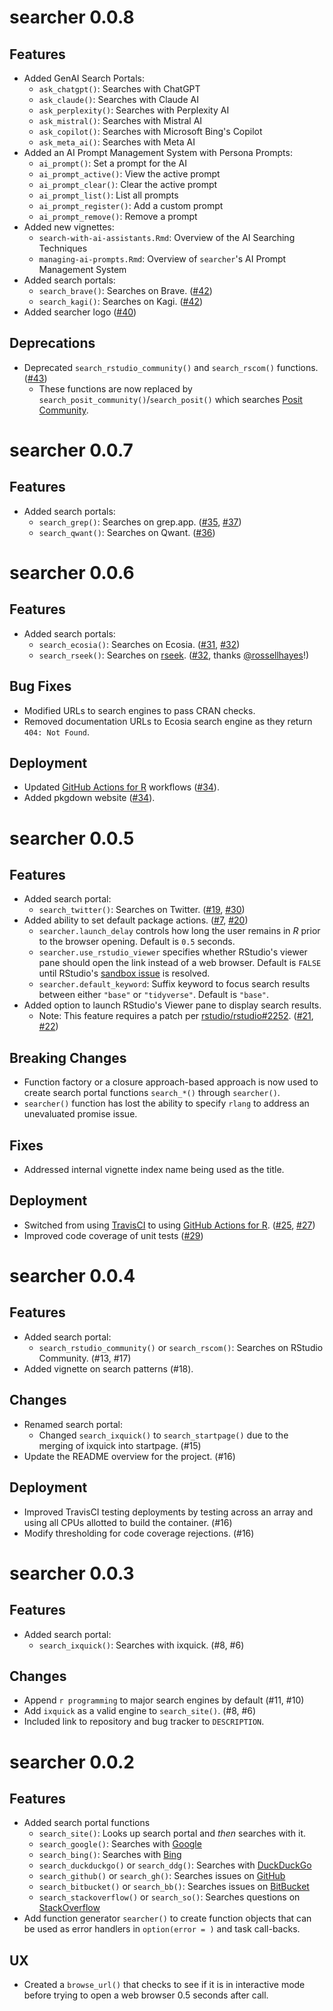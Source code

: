 # searcher 0.0.8

## Features

- Added GenAI Search Portals: 
    - `ask_chatgpt()`: Searches with ChatGPT
    - `ask_claude()`: Searches with Claude AI
    - `ask_perplexity()`: Searches with Perplexity AI
    - `ask_mistral()`: Searches with Mistral AI
    - `ask_copilot()`: Searches with Microsoft Bing's Copilot
    - `ask_meta_ai()`: Searches with Meta AI
- Added an AI Prompt Management System with Persona Prompts:
    - `ai_prompt()`: Set a prompt for the AI
    - `ai_prompt_active()`: View the active prompt
    - `ai_prompt_clear()`: Clear the active prompt
    - `ai_prompt_list()`: List all prompts
    - `ai_prompt_register()`: Add a custom prompt
    - `ai_prompt_remove()`: Remove a prompt
- Added new vignettes:
    - `search-with-ai-assistants.Rmd`: Overview of the AI Searching Techniques
    - `managing-ai-prompts.Rmd`: Overview of `searcher`'s AI Prompt Management System
- Added search portals:
    - `search_brave()`: Searches on Brave. 
      ([#42](https://github.com/coatless-rpkg/searcher/pull/42))
    - `search_kagi()`: Searches on Kagi. 
      ([#42](https://github.com/coatless-rpkg/searcher/pull/42))
- Added searcher logo ([#40](https://github.com/coatless-rpkg/searcher/pull/40))

## Deprecations

- Deprecated `search_rstudio_community()` and `search_rscom()` functions. ([#43](https://github.com/coatless-rpkg/searcher/pull/43))
  - These functions are now replaced by `search_posit_community()`/`search_posit()`
    which searches [Posit Community](https://community.posit.co/search). 

# searcher 0.0.7

## Features

- Added search portals:
    - `search_grep()`: Searches on grep.app. 
      ([#35](https://github.com/coatless-rpkg/searcher/issues/35), 
       [#37](https://github.com/coatless-rpkg/searcher/pull/37))
    - `search_qwant()`: Searches on Qwant. 
      ([#36](https://github.com/coatless-rpkg/searcher/issues/36))

# searcher 0.0.6

## Features

- Added search portals:
    - `search_ecosia()`: Searches on Ecosia. 
      ([#31](https://github.com/coatless-rpkg/searcher/issues/31), 
       [#32](https://github.com/coatless-rpkg/searcher/pull/32))
    - `search_rseek()`: Searches on [rseek](https://rseek.org/). 
      ([#32](https://github.com/coatless-rpkg/searcher/pull/33), thanks [@rossellhayes](https://github.com/rossellhayes)!)
      
## Bug Fixes

- Modified URLs to search engines to pass CRAN checks.
- Removed documentation URLs to Ecosia search engine as they return `404: Not Found`.
      
## Deployment

- Updated [GitHub Actions for R](https://github.com/r-lib/actions) workflows
  ([#34](https://github.com/coatless-rpkg/searcher/pull/34)).
- Added pkgdown website ([#34](https://github.com/coatless-rpkg/searcher/pull/34)).

# searcher 0.0.5

## Features

- Added search portal:
    - `search_twitter()`: Searches on Twitter. 
      ([#19](https://github.com/coatless-rpkg/searcher/issues/19), 
       [#30](https://github.com/coatless-rpkg/searcher/pull/30))
- Added ability to set default package actions.
  ([#7](https://github.com/coatless-rpkg/searcher/issues/7),
   [#20](https://github.com/coatless-rpkg/searcher/pull/20))
  - `searcher.launch_delay` controls how long the user remains in _R_ prior
    to the browser opening. Default is `0.5` seconds.
  - `searcher.use_rstudio_viewer` specifies whether RStudio's viewer pane should
    open the link instead of a web browser. Default is `FALSE` until RStudio's
    [sandbox issue](https://github.com/rstudio/rstudio/issues/2252) is resolved.
  - `searcher.default_keyword`: Suffix keyword to focus search results
    between either `"base"` or `"tidyverse"`. Default is `"base"`.
- Added option to launch RStudio's Viewer pane to display search results.
  - Note: This feature requires a patch per [rstudio/rstudio#2252](https://github.com/rstudio/rstudio/issues/2252). 
  ([#21](https://github.com/coatless-rpkg/searcher/issues/21),
   [#22](https://github.com/coatless-rpkg/searcher/pull/22))

## Breaking Changes

- Function factory or a closure approach-based approach is now used to create
  search portal functions `search_*()` through `searcher()`. 
- `searcher()` function has lost the ability to specify `rlang` to address
  an unevaluated promise issue.
  
## Fixes

- Addressed internal vignette index name being used as the title.

## Deployment

- Switched from using [TravisCI](https://www.travis-ci.com/) to using
  [GitHub Actions for R](https://github.com/r-lib/actions). 
  ([#25](https://github.com/coatless-rpkg/searcher/issues/25),
   [#27](https://github.com/coatless-rpkg/searcher/pull/27))
- Improved code coverage of unit tests ([#29](https://github.com/coatless-rpkg/searcher/pull/29))

# searcher 0.0.4

## Features

- Added search portal:
    - `search_rstudio_community()` or `search_rscom()`: Searches on RStudio Community. 
      (#13, #17)
- Added vignette on search patterns (#18).

## Changes

- Renamed search portal:
    - Changed `search_ixquick()` to `search_startpage()` due to the 
      merging of ixquick into startpage. (#15)
- Update the README overview for the project. (#16)

## Deployment

- Improved TravisCI testing deployments by testing across an array and using
  all CPUs allotted to build the container. (#16)
- Modify thresholding for code coverage rejections. (#16)

# searcher 0.0.3

## Features

- Added search portal:
    - `search_ixquick()`: Searches with ixquick. (#8, #6)

## Changes

- Append `r programming` to major search engines by default (#11, #10)
- Add `ixquick` as a valid engine to `search_site()`. (#8, #6)
- Included link to repository and bug tracker to `DESCRIPTION`.

# searcher 0.0.2

## Features

- Added search portal functions
    - `search_site()`: Looks up search portal and _then_ searches with it.
    - `search_google()`: Searches with [Google](https://www.google.com)
    - `search_bing()`: Searches with [Bing](https://www.bing.com)
    - `search_duckduckgo()` or `search_ddg()`: Searches with [DuckDuckGo](https://duckduckgo.com/)
    - `search_github()` or `search_gh()`: Searches issues on [GitHub](https://github.com/)
    - `search_bitbucket()` or `search_bb()`: Searches issues on [BitBucket](https://bitbucket.org/)
    - `search_stackoverflow()` or `search_so()`: Searches questions on [StackOverflow](https://stackoverflow.com/)
- Add function generator `searcher()` to create function objects that can be
  used as error handlers in `option(error = )` and task call-backs.

## UX

- Created a `browse_url()` that checks to see if it is in interactive mode before
  trying to open a web browser 0.5 seconds after call. 
